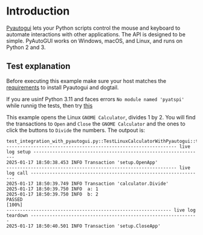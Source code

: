 # Introduction
[Pyautogui](https://pyautogui.readthedocs.io/en/latest/) lets your Python scripts control the mouse and keyboard to automate interactions with other applications. The API is designed to be simple. PyAutoGUI works on Windows, macOS, and Linux, and runs on Python 2 and 3.

## Test explanation
Before executing this example make sure your host matches the [requirements](https://pyautogui.readthedocs.io/en/latest/install.html) to install Pyautogui and dogtail.

If you are usinf Python 3.11 and faces errors `No module named 'pyatspi'` while runnig the tests, then try [this](https://gitlab.com/dogtail/dogtail/-/issues/37#note_2304763633)

This example opens the Linux `GNOME Calculator`, divides 1 by 2. You will find the transactions to `Open` and `Close` the `GNOME Calculator` and the ones to click the buttons to `Divide` the numbers.
The outpout is:
```
test_integration_with_pyautogui.py::TestLinuxCalculatorWithPyautogui::test_calculator 
--------------------------------------------------------------- live log setup ---------------------------------------------------------------
2025-01-17 18:50:38.453 INFO Transaction 'setup.OpenApp'
--------------------------------------------------------------- live log call ----------------------------------------------------------------
2025-01-17 18:50:39.749 INFO Transaction 'calculator.Divide'
2025-01-17 18:50:39.750 INFO  a: 1
2025-01-17 18:50:39.750 INFO  b: 2
PASSED                                                                                                                                 [100%]
------------------------------------------------------------- live log teardown --------------------------------------------------------------
2025-01-17 18:50:40.501 INFO Transaction 'setup.CloseApp'
```